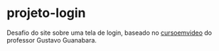 # projeto-login
 Desafio do site sobre uma tela de login, baseado no <a href="https://www.youtube.com/cursoemvideo">cursoemvideo</a> do professor Gustavo Guanabara.
